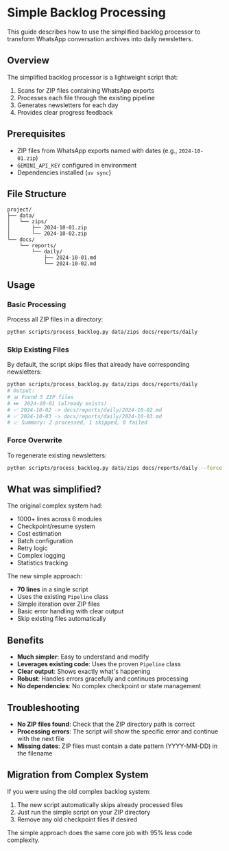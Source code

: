# Simple Backlog Processing

This guide describes how to use the simplified backlog processor to transform WhatsApp conversation archives into daily newsletters.

## Overview

The simplified backlog processor is a lightweight script that:

1. Scans for ZIP files containing WhatsApp exports
2. Processes each file through the existing pipeline
3. Generates newsletters for each day
4. Provides clear progress feedback

## Prerequisites

- ZIP files from WhatsApp exports named with dates (e.g., `2024-10-01.zip`)
- `GEMINI_API_KEY` configured in environment
- Dependencies installed (`uv sync`)

## File Structure

```
project/
├── data/
│   └── zips/
│       ├── 2024-10-01.zip
│       └── 2024-10-02.zip
└── docs/
    └── reports/
        └── daily/
            ├── 2024-10-01.md
            └── 2024-10-02.md
```

## Usage

### Basic Processing

Process all ZIP files in a directory:

```bash
python scripts/process_backlog.py data/zips docs/reports/daily
```

### Skip Existing Files

By default, the script skips files that already have corresponding newsletters:

```bash
python scripts/process_backlog.py data/zips docs/reports/daily
# Output:
# 📊 Found 5 ZIP files
# ⏭️  2024-10-01 (already exists)
# ✅ 2024-10-02 -> docs/reports/daily/2024-10-02.md
# ✅ 2024-10-03 -> docs/reports/daily/2024-10-03.md
# 📈 Summary: 2 processed, 1 skipped, 0 failed
```

### Force Overwrite

To regenerate existing newsletters:

```bash
python scripts/process_backlog.py data/zips docs/reports/daily --force
```

## What was simplified?

The original complex system had:
- 1000+ lines across 6 modules
- Checkpoint/resume system
- Cost estimation
- Batch configuration
- Retry logic
- Complex logging
- Statistics tracking

The new simple approach:
- **70 lines** in a single script
- Uses the existing `Pipeline` class
- Simple iteration over ZIP files
- Basic error handling with clear output
- Skip existing files automatically

## Benefits

- **Much simpler**: Easy to understand and modify
- **Leverages existing code**: Uses the proven `Pipeline` class
- **Clear output**: Shows exactly what's happening
- **Robust**: Handles errors gracefully and continues processing
- **No dependencies**: No complex checkpoint or state management

## Troubleshooting

- **No ZIP files found**: Check that the ZIP directory path is correct
- **Processing errors**: The script will show the specific error and continue with the next file
- **Missing dates**: ZIP files must contain a date pattern (YYYY-MM-DD) in the filename

## Migration from Complex System

If you were using the old complex backlog system:

1. The new script automatically skips already processed files
2. Just run the simple script on your ZIP directory
3. Remove any old checkpoint files if desired

The simple approach does the same core job with 95% less code complexity.